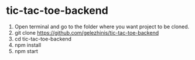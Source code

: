 # tic-tac-toe-backend

1. Open terminal and go to the folder where you want project to be cloned.
2. git clone https://github.com/gelezhinis/tic-tac-toe-backend
3. cd tic-tac-toe-backend
4. npm install
5. npm start
